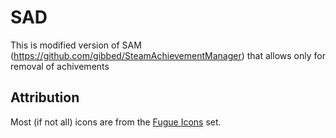# SAD

This is modified version of SAM (https://github.com/gibbed/SteamAchievementManager) that allows only for removal of achivements

## Attribution

Most (if not all) icons are from the [Fugue Icons](http://p.yusukekamiyamane.com/) set.